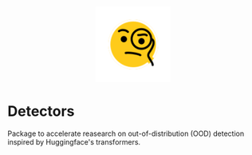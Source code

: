 <p align="center">
    <br>
    <img src="./face-with-monocle.svg" width="150" height="150" /> 
    <br>
</p>

# Detectors


Package to accelerate reasearch on out-of-distribution (OOD) detection inspired by Huggingface's transformers.